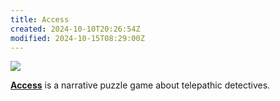 ```yaml
---
title: Access
created: 2024-10-10T20:26:54Z
modified: 2024-10-15T08:29:00Z
---
```


<div class="banner">

![](../blog/201710190302-banner.png)

</div>

**[Access](https://exodrifter.itch.io/access)** is a narrative puzzle game about telepathic detectives.
